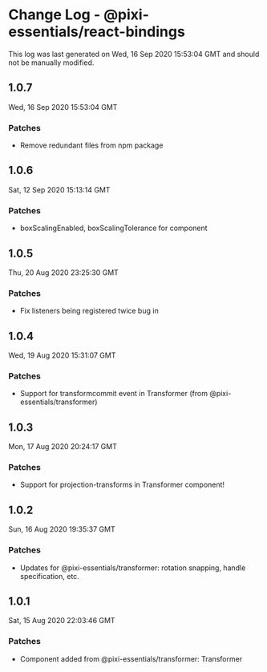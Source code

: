# Change Log - @pixi-essentials/react-bindings

This log was last generated on Wed, 16 Sep 2020 15:53:04 GMT and should not be manually modified.

## 1.0.7
Wed, 16 Sep 2020 15:53:04 GMT

### Patches

- Remove redundant files from npm package

## 1.0.6
Sat, 12 Sep 2020 15:13:14 GMT

### Patches

- boxScalingEnabled, boxScalingTolerance for <Transformer /> component

## 1.0.5
Thu, 20 Aug 2020 23:25:30 GMT

### Patches

- Fix listeners being registered twice bug in <Transformer />

## 1.0.4
Wed, 19 Aug 2020 15:31:07 GMT

### Patches

- Support for transformcommit event in Transformer (from @pixi-essentials/transformer)

## 1.0.3
Mon, 17 Aug 2020 20:24:17 GMT

### Patches

- Support for projection-transforms in Transformer component!

## 1.0.2
Sun, 16 Aug 2020 19:35:37 GMT

### Patches

- Updates for @pixi-essentials/transformer: rotation snapping, handle specification, etc.

## 1.0.1
Sat, 15 Aug 2020 22:03:46 GMT

### Patches

- Component added from @pixi-essentials/transformer: Transformer

